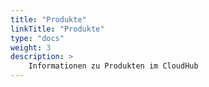 ```yaml
---
title: "Produkte"
linkTitle: "Produkte"
type: "docs"
weight: 3
description: >
    Informationen zu Produkten im CloudHub
---
```

